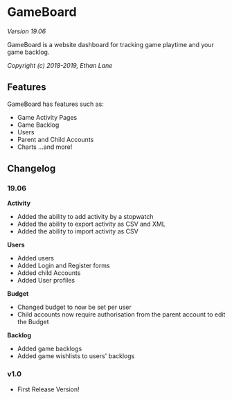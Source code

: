 # GameBoard
*Version 19.06*

GameBoard is a website dashboard for tracking game playtime and your game backlog.

*Copyright (c) 2018-2019, Ethan Lane*

## Features

GameBoard has features such as: 
* Game Activity Pages
* Game Backlog
* Users
* Parent and Child Accounts
* Charts
...and more!

## Changelog

### 19.06

**Activity**
* Added the ability to add activity by a stopwatch
* Added the ability to export activity as CSV and XML
* Added the ability to import activity as CSV

**Users**
* Added users
* Added Login and Register forms
* Added child Accounts
* Added User profiles

**Budget**
* Changed budget to now be set per user
* Child accounts now require authorisation from the parent account to edit the Budget

**Backlog**
* Added game backlogs
* Added game wishlists to users' backlogs

### v1.0

* First Release Version!
